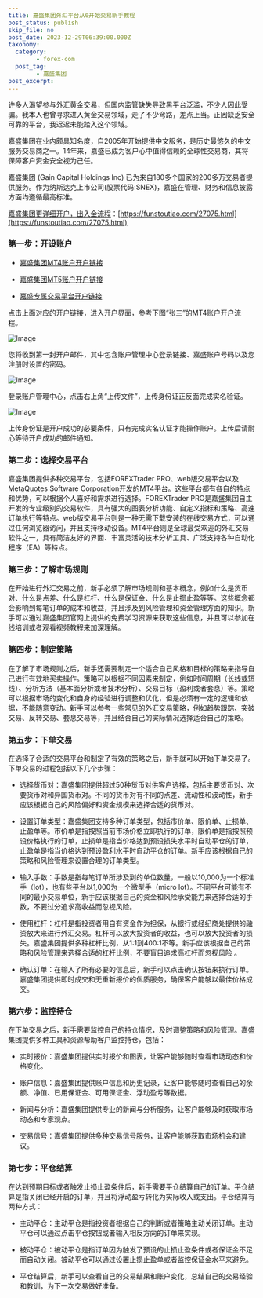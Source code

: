 ```yaml
---
title: 嘉盛集团外汇平台从0开始交易新手教程
post_status: publish
skip_file: no
post_date: 2023-12-29T06:39:00.000Z
taxonomy:
  category:
        - forex-com
  post_tag:
        - 嘉盛集团
post_excerpt: 
---
```

许多人渴望参与外汇黄金交易，但国内监管缺失导致黑平台泛滥，不少人因此受骗。我本人也曾寻求进入黄金交易领域，走了不少弯路，差点上当。正因缺乏安全可靠的平台，我迟迟未能踏入这个领域。

嘉盛集团在业内颇具知名度，自2005年开始提供中文服务，是历史最悠久的中文服务交易商之一。14年来，嘉盛已成为客户心中值得信赖的全球性交易商，其将保障客户资金安全视为己任。

嘉盛集团 (Gain Capital Holdings Inc) 已为来自180多个国家的200多万交易者提供服务。作为纳斯达克上市公司(股票代码:SNEX)，嘉盛在管理、财务和信息披露方面均遵循最高标准。

[嘉盛集团更详细开户，出入金流程](https://funstoutiao.com/27075.html)：[https://funstoutiao.com/27075.html](https://funstoutiao.com/27075.html)

### 第一步：开设账户

* [嘉盛集团MT4账户开户链接](https://s.ssgg.net/jsmt4)

* [嘉盛集团MT5账户开户链接](https://s.ssgg.net/jsmt5)

* [嘉盛专属交易平台开户链接](https://s.ssgg.net/js)

点击上面对应的开户链接，进入开户界面，参考下图“张三”的MT4账户开户流程。

![Image](https://prod-files-secure.s3.us-west-2.amazonaws.com/39ed1227-6d7d-4570-be36-9ccd4a2c4241/7a167aea-686b-400d-af59-4e18eb607a40/640.png?X-Amz-Algorithm=AWS4-HMAC-SHA256&X-Amz-Content-Sha256=UNSIGNED-PAYLOAD&X-Amz-Credential=ASIAZI2LB46645U4GAMW%2F20251023%2Fus-west-2%2Fs3%2Faws4_request&X-Amz-Date=20251023T161309Z&X-Amz-Expires=3600&X-Amz-Security-Token=IQoJb3JpZ2luX2VjEJD%2F%2F%2F%2F%2F%2F%2F%2F%2F%2FwEaCXVzLXdlc3QtMiJGMEQCICh6IXf5gFmcK6wsZcH5W7BoPr7fqMQgO1aU3QtS%2Fb3MAiB%2B89KXg1m8n4ilHaaTVicagaZ6qQsrF8ztlJtrjy19BCr%2FAwhJEAAaDDYzNzQyMzE4MzgwNSIMdbaBiOL5vajbJKJ0KtwDWKfbBvz1WZ5b8j3xarSPwWwDzZYKHWXldUjsPrZM9CWlctdoWoPQ7jCA6pmwejD%2BlY2SYxQ0WpbfmfzFgy6%2F%2B6DgHDZdSbP5o0UzzkkF6iHvO209wx%2Fis3J0Q7QZ5d8%2FrbVQq%2BYGMlHNrqMZZSgBSiUtoXpjIRDm9F0HrC2j9gztMz7wqOm6zUgrLd2fBymd0YoaUN%2FdFnjRfrzd%2B%2BlT72SouubN1Yihy7g8yXnwERvYPj5%2Fv6S5d%2F3N7%2Fk2Ahsz5PqfYUUzgGkbLOKXMK95eYAnGdqVvraSpROYCPvgPYNsnxqzeN77JGtNDWgcDzHJyO58Fp8Gmf%2BkgdjNyTKDcE8IBovZ%2FWpoiofH49uq0n%2FmH5HolZ6Szz%2BxseEwI5eu10%2FxGEPurhrwbb%2FNqp6mlKrqVYYtzxDrlbWEMHFH4Hq2%2B46wNlldAcX6W%2BRcaCXemCkpgVMNh7cbHaox3YPxn%2B7o1kLhxrkF6aEKjxmGA7Rsg4XysJzbFbFhK%2ByJGGuVwOllqwzCyzGSAd8isjDvV7GakOvPo64icCqpBqZ4%2F%2BHw7%2BsWM2djmDGJpNCnGn4mRmnCzxqFcgtcQnVUsov%2FgQqM0arSAmBTDIxWexDOoK4SNkX45pBbXvBAx9Ywp5zpxwY6pgH%2B6NZ6Kee7P8M4qrkFIqCAVbn8k50wIHWO1QEB%2F8TV6sdL4zdIn3f%2BQooeZqJZtu4SAhj5M9cPU8qlCVx5QkafyHISw6qU%2FxQp5GBAySR1PUaUbq1azrL0nCq45xlrI9Ng1rg%2BC9fmbZl%2B%2F87FI2exZ0TIiaEqODT6PXcRGO%2Bl%2FP1leGxL11fnzmx9M4qa3gNrGm0EDpU%2BAHjq0s8k5Z5jqbXpCKp2&X-Amz-Signature=d48cd1d315d6223260296e8b44341543f62269bd7af8cb462810f987539e24d7&X-Amz-SignedHeaders=host&x-amz-checksum-mode=ENABLED&x-id=GetObject)

您将收到第一封开户邮件，其中包含账户管理中心登录链接、嘉盛账户号码以及您注册时设置的密码。

![Image](https://prod-files-secure.s3.us-west-2.amazonaws.com/39ed1227-6d7d-4570-be36-9ccd4a2c4241/eaa1c6b3-2877-4284-a0e1-530e222c27fb/image.png?X-Amz-Algorithm=AWS4-HMAC-SHA256&X-Amz-Content-Sha256=UNSIGNED-PAYLOAD&X-Amz-Credential=ASIAZI2LB46645U4GAMW%2F20251023%2Fus-west-2%2Fs3%2Faws4_request&X-Amz-Date=20251023T161309Z&X-Amz-Expires=3600&X-Amz-Security-Token=IQoJb3JpZ2luX2VjEJD%2F%2F%2F%2F%2F%2F%2F%2F%2F%2FwEaCXVzLXdlc3QtMiJGMEQCICh6IXf5gFmcK6wsZcH5W7BoPr7fqMQgO1aU3QtS%2Fb3MAiB%2B89KXg1m8n4ilHaaTVicagaZ6qQsrF8ztlJtrjy19BCr%2FAwhJEAAaDDYzNzQyMzE4MzgwNSIMdbaBiOL5vajbJKJ0KtwDWKfbBvz1WZ5b8j3xarSPwWwDzZYKHWXldUjsPrZM9CWlctdoWoPQ7jCA6pmwejD%2BlY2SYxQ0WpbfmfzFgy6%2F%2B6DgHDZdSbP5o0UzzkkF6iHvO209wx%2Fis3J0Q7QZ5d8%2FrbVQq%2BYGMlHNrqMZZSgBSiUtoXpjIRDm9F0HrC2j9gztMz7wqOm6zUgrLd2fBymd0YoaUN%2FdFnjRfrzd%2B%2BlT72SouubN1Yihy7g8yXnwERvYPj5%2Fv6S5d%2F3N7%2Fk2Ahsz5PqfYUUzgGkbLOKXMK95eYAnGdqVvraSpROYCPvgPYNsnxqzeN77JGtNDWgcDzHJyO58Fp8Gmf%2BkgdjNyTKDcE8IBovZ%2FWpoiofH49uq0n%2FmH5HolZ6Szz%2BxseEwI5eu10%2FxGEPurhrwbb%2FNqp6mlKrqVYYtzxDrlbWEMHFH4Hq2%2B46wNlldAcX6W%2BRcaCXemCkpgVMNh7cbHaox3YPxn%2B7o1kLhxrkF6aEKjxmGA7Rsg4XysJzbFbFhK%2ByJGGuVwOllqwzCyzGSAd8isjDvV7GakOvPo64icCqpBqZ4%2F%2BHw7%2BsWM2djmDGJpNCnGn4mRmnCzxqFcgtcQnVUsov%2FgQqM0arSAmBTDIxWexDOoK4SNkX45pBbXvBAx9Ywp5zpxwY6pgH%2B6NZ6Kee7P8M4qrkFIqCAVbn8k50wIHWO1QEB%2F8TV6sdL4zdIn3f%2BQooeZqJZtu4SAhj5M9cPU8qlCVx5QkafyHISw6qU%2FxQp5GBAySR1PUaUbq1azrL0nCq45xlrI9Ng1rg%2BC9fmbZl%2B%2F87FI2exZ0TIiaEqODT6PXcRGO%2Bl%2FP1leGxL11fnzmx9M4qa3gNrGm0EDpU%2BAHjq0s8k5Z5jqbXpCKp2&X-Amz-Signature=477bb31ac36690bf66d9b7c12cea2843c7d1fbb3a67b469c02bc2580f6714779&X-Amz-SignedHeaders=host&x-amz-checksum-mode=ENABLED&x-id=GetObject)

登录账户管理中心，点击右上角“上传文件”，上传身份证正反面完成实名验证。

![Image](https://prod-files-secure.s3.us-west-2.amazonaws.com/39ed1227-6d7d-4570-be36-9ccd4a2c4241/54090639-09fc-46b4-a135-e0289f707147/image.png?X-Amz-Algorithm=AWS4-HMAC-SHA256&X-Amz-Content-Sha256=UNSIGNED-PAYLOAD&X-Amz-Credential=ASIAZI2LB46645U4GAMW%2F20251023%2Fus-west-2%2Fs3%2Faws4_request&X-Amz-Date=20251023T161309Z&X-Amz-Expires=3600&X-Amz-Security-Token=IQoJb3JpZ2luX2VjEJD%2F%2F%2F%2F%2F%2F%2F%2F%2F%2FwEaCXVzLXdlc3QtMiJGMEQCICh6IXf5gFmcK6wsZcH5W7BoPr7fqMQgO1aU3QtS%2Fb3MAiB%2B89KXg1m8n4ilHaaTVicagaZ6qQsrF8ztlJtrjy19BCr%2FAwhJEAAaDDYzNzQyMzE4MzgwNSIMdbaBiOL5vajbJKJ0KtwDWKfbBvz1WZ5b8j3xarSPwWwDzZYKHWXldUjsPrZM9CWlctdoWoPQ7jCA6pmwejD%2BlY2SYxQ0WpbfmfzFgy6%2F%2B6DgHDZdSbP5o0UzzkkF6iHvO209wx%2Fis3J0Q7QZ5d8%2FrbVQq%2BYGMlHNrqMZZSgBSiUtoXpjIRDm9F0HrC2j9gztMz7wqOm6zUgrLd2fBymd0YoaUN%2FdFnjRfrzd%2B%2BlT72SouubN1Yihy7g8yXnwERvYPj5%2Fv6S5d%2F3N7%2Fk2Ahsz5PqfYUUzgGkbLOKXMK95eYAnGdqVvraSpROYCPvgPYNsnxqzeN77JGtNDWgcDzHJyO58Fp8Gmf%2BkgdjNyTKDcE8IBovZ%2FWpoiofH49uq0n%2FmH5HolZ6Szz%2BxseEwI5eu10%2FxGEPurhrwbb%2FNqp6mlKrqVYYtzxDrlbWEMHFH4Hq2%2B46wNlldAcX6W%2BRcaCXemCkpgVMNh7cbHaox3YPxn%2B7o1kLhxrkF6aEKjxmGA7Rsg4XysJzbFbFhK%2ByJGGuVwOllqwzCyzGSAd8isjDvV7GakOvPo64icCqpBqZ4%2F%2BHw7%2BsWM2djmDGJpNCnGn4mRmnCzxqFcgtcQnVUsov%2FgQqM0arSAmBTDIxWexDOoK4SNkX45pBbXvBAx9Ywp5zpxwY6pgH%2B6NZ6Kee7P8M4qrkFIqCAVbn8k50wIHWO1QEB%2F8TV6sdL4zdIn3f%2BQooeZqJZtu4SAhj5M9cPU8qlCVx5QkafyHISw6qU%2FxQp5GBAySR1PUaUbq1azrL0nCq45xlrI9Ng1rg%2BC9fmbZl%2B%2F87FI2exZ0TIiaEqODT6PXcRGO%2Bl%2FP1leGxL11fnzmx9M4qa3gNrGm0EDpU%2BAHjq0s8k5Z5jqbXpCKp2&X-Amz-Signature=a1432214bfe512dac375b601129ee04509cb488016f078894d26ff3e9ada0531&X-Amz-SignedHeaders=host&x-amz-checksum-mode=ENABLED&x-id=GetObject)

上传身份证是开户成功的必要条件，只有完成实名认证才能操作账户。上传后请耐心等待开户成功的邮件通知。

### 第二步：选择交易平台

嘉盛集团提供多种交易平台，包括FOREXTrader PRO、web版交易平台以及MetaQuotes Software Corporation开发的MT4平台。这些平台都有各自的特点和优势，可以根据个人喜好和需求进行选择。FOREXTrader PRO是嘉盛集团自主开发的专业级别的交易软件，具有强大的图表分析功能、自定义指标和策略、高速订单执行等特点。web版交易平台则是一种无需下载安装的在线交易方式，可以通过任何浏览器访问，并且支持移动设备。MT4平台则是全球最受欢迎的外汇交易软件之一，具有简洁友好的界面、丰富灵活的技术分析工具、广泛支持各种自动化程序（EA）等特点。

### 第三步：了解市场规则

在开始进行外汇交易之前，新手必须了解市场规则和基本概念，例如什么是货币对、什么是点差、什么是杠杆、什么是保证金、什么是止损止盈等等。这些概念都会影响到每笔订单的成本和收益，并且涉及到风险管理和资金管理方面的知识。新手可以通过嘉盛集团官网上提供的免费学习资源来获取这些信息，并且可以参加在线培训或者观看视频教程来加深理解。

### 第四步：制定策略

在了解了市场规则之后，新手还需要制定一个适合自己风格和目标的策略来指导自己进行有效地买卖操作。策略可以根据不同因素来制定，例如时间周期（长线或短线）、分析方法（基本面分析或者技术分析）、交易目标（盈利或者套息）等。策略可以根据市场的变化和自身的经验进行调整和优化，但是必须有一定的逻辑和依据，不能随意变动。新手可以参考一些常见的外汇交易策略，例如趋势跟踪、突破交易、反转交易、套息交易等，并且结合自己的实际情况选择适合自己的策略。

### 第五步：下单交易

在选择了合适的交易平台和制定了有效的策略之后，新手就可以开始下单交易了。下单交易的过程包括以下几个步骤：

* 选择货币对：嘉盛集团提供超过50种货币对供客户选择，包括主要货币对、次要货币对和异国货币对。不同的货币对有不同的点差、流动性和波动性，新手应该根据自己的风险偏好和资金规模来选择合适的货币对。

* 设置订单类型：嘉盛集团支持多种订单类型，包括市价单、限价单、止损单、止盈单等。市价单是指按照当前市场价格立即执行的订单，限价单是指按照预设价格执行的订单，止损单是指当价格达到预设损失水平时自动平仓的订单，止盈单是指当价格达到预设盈利水平时自动平仓的订单。新手应该根据自己的策略和风险管理来设置合理的订单类型。

* 输入手数：手数是指每笔订单所涉及到的单位数量，一般以10,000为一个标准手（lot），也有些平台以1,000为一个微型手（micro lot）。不同平台可能有不同的最小交易单位，新手应该根据自己的资金和风险承受能力来选择合适的手数，不要过分追求高收益而忽视风险。

* 使用杠杆：杠杆是指投资者用自有资金作为担保，从银行或经纪商处提供的融资放大来进行外汇交易。杠杆可以放大投资者的收益，也可以放大投资者的损失。嘉盛集团提供多种杠杆比例，从1:1到400:1不等。新手应该根据自己的策略和风险管理来选择合适的杠杆比例，不要盲目追求高杠杆而忽视风险 。

* 确认订单：在输入了所有必要的信息后，新手可以点击确认按钮来执行订单。嘉盛集团提供即时成交和无重新报价的优质服务，确保客户能够以最佳价格成交。

### 第六步：监控持仓

在下单交易之后，新手需要监控自己的持仓情况，及时调整策略和风险管理。嘉盛集团提供多种工具和资源帮助客户监控持仓，包括：

* 实时报价：嘉盛集团提供实时报价和图表，让客户能够随时查看市场动态和价格变化。

* 账户信息：嘉盛集团提供账户信息和历史记录，让客户能够随时查看自己的余额、净值、已用保证金、可用保证金、浮动盈亏等数据。

* 新闻与分析：嘉盛集团提供专业的新闻与分析服务，让客户能够及时获取市场动态和专家观点。

* 交易信号：嘉盛集团提供多种交易信号服务，让客户能够获取市场机会和建议。

### 第七步：平仓结算

在达到预期目标或者触发止损止盈条件后，新手需要平仓结算自己的订单。平仓结算是指关闭已经开启的订单，并且将浮动盈亏转化为实际收入或支出。平仓结算有两种方式：

* 主动平仓：主动平仓是指投资者根据自己的判断或者策略主动关闭订单。主动平仓可以通过点击平仓按钮或者输入相反方向的订单来实现。

* 被动平仓：被动平仓是指订单因为触发了预设的止损止盈条件或者保证金不足而自动关闭。被动平仓可以通过设置止损止盈单或者监控保证金水平来避免。

* 平仓结算后，新手可以查看自己的交易结果和账户变化，总结自己的交易经验和教训，为下一次交易做好准备。